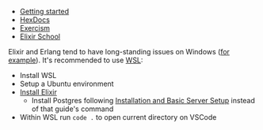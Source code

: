- [Getting started](https://elixir-lang.org/getting-started/introduction.html)
- [HexDocs](https://hexdocs.pm/elixir)
- [Exercism](https://exercism.org/tracks/elixir)
- [Elixir School](https://elixirschool.com/en)

Elixir and Erlang tend to have long-standing issues on Windows ([for example](https://github.com/elixir-lsp/elixir-ls/issues/886)). It's recommended to use [WSL](https://learn.microsoft.com/en-us/windows/wsl/):

- Install WSL
- Setup a Ubuntu environment
- [Install Elixir](https://apollin.com/how-to-install-elixir-on-ubuntu-22-using-asdf/)
  - Install Postgres following [Installation and Basic Server Setup](https://help.ubuntu.com/community/PostgreSQL) instead of that guide's command
- Within WSL run `code .` to open current directory on VSCode